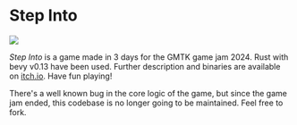 Step Into
=========
![](https://img.itch.zone/aW1nLzE3NDUwODA2LnBuZw==/original/oXOOLe.png)

*Step Into* is a game made in 3 days for the GMTK game jam 2024.
Rust with bevy v0.13 have been used.
Further description and binaries are available on [itch.io](https://asapros.itch.io/step-into).
Have fun playing!

There's a well known bug in the core logic of the game, but since the game jam ended, this codebase is no longer going to be maintained. Feel free to fork.
